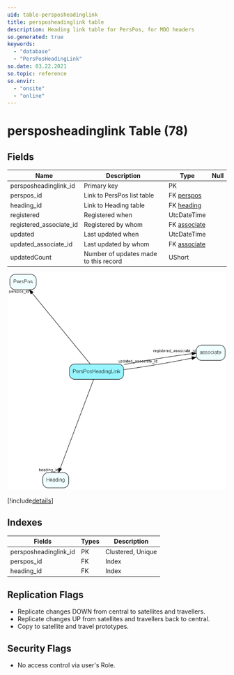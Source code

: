 ```yaml
---
uid: table-persposheadinglink
title: persposheadinglink table
description: Heading link table for PersPos, for MDO headers
so.generated: true
keywords:
  - "database"
  - "PersPosHeadingLink"
so.date: 03.22.2021
so.topic: reference
so.envir:
  - "onsite"
  - "online"
---
```


# persposheadinglink Table (78)

## Fields

| Name | Description | Type | Null |
|------|-------------|------|:----:|
|persposheadinglink\_id|Primary key|PK| |
|perspos\_id|Link to PersPos list table|FK [perspos](perspos.md)| |
|heading\_id|Link to Heading table|FK [heading](heading.md)| |
|registered|Registered when|UtcDateTime| |
|registered\_associate\_id|Registered by whom|FK [associate](associate.md)| |
|updated|Last updated when|UtcDateTime| |
|updated\_associate\_id|Last updated by whom|FK [associate](associate.md)| |
|updatedCount|Number of updates made to this record|UShort| |


![PersPosHeadingLink table relationship diagram](./media/PersPosHeadingLink.png)

[!include[details](./includes/PersPosHeadingLink.md)]

## Indexes

| Fields | Types | Description |
|--------|-------|-------------|
|persposheadinglink\_id |PK |Clustered, Unique |
|perspos\_id |FK |Index |
|heading\_id |FK |Index |

## Replication Flags

* Replicate changes DOWN from central to satellites and travellers.
* Replicate changes UP from satellites and travellers back to central.
* Copy to satellite and travel prototypes.

## Security Flags

* No access control via user's Role.

